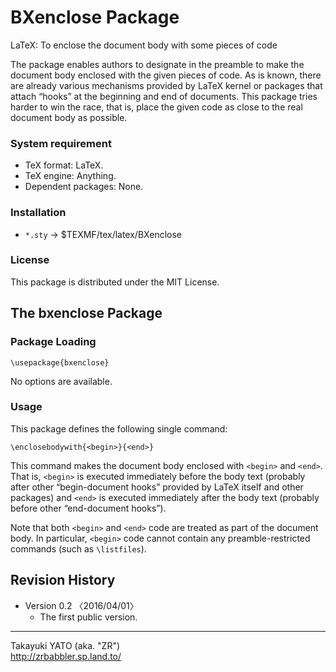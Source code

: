 BXenclose Package
=================

LaTeX: To enclose the document body with some pieces of code
                                                            
The package enables authors to designate in the preamble to make the
document body enclosed with the given pieces of code. As is known,
there are already various mechanisms provided by LaTeX kernel or
packages that attach “hooks” at the beginning and end of documents.
This package tries harder to win the race, that is, place the given
code as close to the real document body as possible.

### System requirement

  * TeX format: LaTeX.
  * TeX engine: Anything.
  * Dependent packages: None.

### Installation

  - `*.sty` → $TEXMF/tex/latex/BXenclose

### License

This package is distributed under the MIT License.

The bxenclose Package
---------------------

### Package Loading

    \usepackage{bxenclose}

No options are available.

### Usage

This package defines the following single command:

    \enclosebodywith{<begin>}{<end>}

This command makes the document body enclosed with `<begin>`  and
`<end>`. That is, `<begin>` is executed immediately before the body
text (probably after other “begin-document hooks” provided by LaTeX
itself and other packages) and `<end>`  is executed immediately after
the body text (probably before other “end-document hooks”).

Note that both `<begin>` and `<end>` code are treated as part of the
document body. In particular, `<begin>` code cannot contain any
preamble-restricted commands (such as `\listfiles`).

Revision History
----------------

  * Version 0.2  〈2016/04/01〉
      - The first public version.

--------------------
Takayuki YATO (aka. "ZR")  
http://zrbabbler.sp.land.to/
